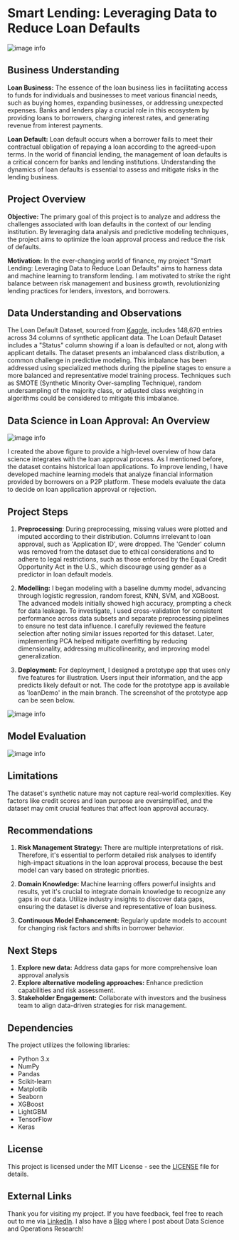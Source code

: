 # Smart Lending: Leveraging Data to Reduce Loan Defaults
![image info](image/Loan-Application.jpg)

## Business Understanding 

**Loan Business:** 
The essence of the loan business lies in facilitating access to funds for individuals and businesses to meet various financial needs, such as buying homes, expanding businesses, or addressing unexpected expenses. Banks and lenders play a crucial role in this ecosystem by providing loans to borrowers, charging interest rates, and generating revenue from interest payments.

**Loan Default:** 
Loan default occurs when a borrower fails to meet their contractual obligation of repaying a loan according to the agreed-upon terms. In the world of financial lending, the management of loan defaults is a critical concern for banks and lending institutions. Understanding the dynamics of loan defaults is essential to assess and mitigate risks in the lending business.


## Project Overview 

**Objective:**
The primary goal of this project is to analyze and address the challenges associated with loan defaults in the context of our lending institution. By leveraging data analysis and predictive modeling techniques, the project aims to optimize the loan approval process and reduce the risk of defaults.

**Motivation:** 
In the ever-changing world of finance, my project "Smart Lending: Leveraging Data to Reduce Loan Defaults" aims to harness data and machine learning to transform lending. I am motivated to strike the right balance between risk management and business growth, revolutionizing lending practices for lenders, investors, and borrowers.

## Data Understanding and Observations 
The Loan Default Dataset, sourced from [Kaggle](https://www.kaggle.com/datasets/yasserh/loan-default-dataset/data), includes 148,670 entries across 34 columns of synthetic applicant data. The Loan Default Dataset includes a "Status" column showing if a loan is defaulted or not, along with applicant details. The dataset presents an imbalanced class distribution, a common challenge in predictive modeling. This imbalance has been addressed using specialized methods during the pipeline stages to ensure a more balanced and representative model training process. Techniques such as SMOTE (Synthetic Minority Over-sampling Technique), random undersampling of the majority class, or adjusted class weighting in algorithms could be considered to mitigate this imbalance.
 

## Data Science in Loan Approval: An Overview
![image info](image/process.png)

I created the above figure to provide a high-level overview of how data science integrates with the loan approval process. As  I mentioned before, the dataset contains historical loan applications. To improve lending, I have developed machine learning models that analyze financial information provided by borrowers on a P2P platform. These models evaluate the data to decide on loan application approval or rejection.

## Project Steps 
1. **Preprocessing**: During preprocessing, missing values were plotted and imputed according to their distribution. Columns irrelevant to loan approval, such as 'Application ID', were dropped. The 'Gender' column was removed from the dataset due to ethical considerations and to adhere to legal restrictions, such as those enforced by the Equal Credit Opportunity Act in the U.S., which discourage using gender as a predictor in loan default models.
   
2. **Modelling:**  I began modeling with a baseline dummy model, advancing through logistic regression, random forest, KNN, SVM, and XGBoost. The advanced models initially showed high accuracy, prompting a check for data leakage. To investigate, I used cross-validation for consistent performance across data subsets and separate preprocessing pipelines to ensure no test data influence. I carefully reviewed the feature selection after noting similar issues reported for this dataset. Later, implementing PCA helped mitigate overfitting by reducing dimensionality, addressing multicollinearity, and improving model generalization.
   
3.  **Deployment:** For deployment, I designed a prototype app that uses only five features for illustration. Users input their information, and the app predicts likely default or not. The code for the prototype app is available as 'loanDemo' in the main branch. The screenshot of the  prototype app can be seen below.

   ![image info](image/appDemo.png)


## Model Evaluation 

![image info](image/evaluation.png) 


## Limitations
The dataset's synthetic nature may not capture real-world complexities. Key factors like credit scores and loan purpose are oversimplified, and the dataset may omit crucial features that affect loan approval accuracy.

## Recommendations
1. **Risk Management Strategy:** There are multiple interpretations of risk. Therefore, it's essential to perform detailed risk analyses to identify high-impact situations in the loan approval process, because the best model can vary based on strategic priorities.

2. **Domain Knowledge:** Machine learning offers powerful insights and results, yet it's crucial to integrate domain knowledge to recognize any gaps in our data. Utilize industry insights to discover data gaps, ensuring the dataset is diverse and representative of loan business.

3. **Continuous Model Enhancement:** Regularly update models to account for changing risk factors and shifts in borrower behavior. 

## Next Steps
1. **Explore new data:** Address data gaps for more comprehensive loan approval analysis
2. **Explore alternative modeling approaches:** Enhance prediction capabilities and risk assessment.
3. **Stakeholder Engagement:** Collaborate with investors and the business team to align data-driven strategies for risk management.


## Dependencies

The project utilizes the following libraries:

- Python 3.x
- NumPy
- Pandas
- Scikit-learn
- Matplotlib
- Seaborn
- XGBoost
- LightGBM
- TensorFlow
- Keras

## License

This project is licensed under the MIT License - see the [LICENSE](LICENSE) file for details.

## External Links

Thank you for visiting my project. If you have feedback, feel free to reach out to me via [LinkedIn](https://www.linkedin.com/). I also have a [Blog](https://medium.com/@deniizemre) where I post about Data Science and Operations Research!













